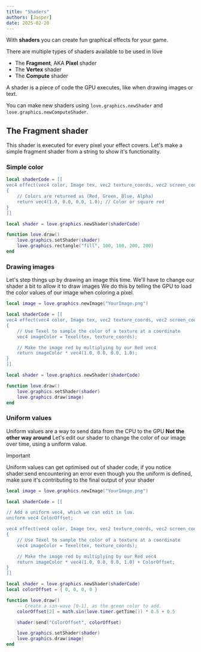```yaml
---
title: "Shaders"
authors: [Jasper]
date: 2025-02-20
---
```


With **shaders** you can create fun graphical effects for your game.

There are multiple types of shaders available to be used in löve
* The **Fragment**, AKA **Pixel** shader
* The **Vertex** shader
* The **Compute** shader

A shader is a piece of code the GPU executes, like when drawing images or text.

You can make new shaders using `love.graphics.newShader` and `love.graphics.newComputeShader`.

## The Fragment shader
This shader is executed for every pixel your effect covers.
Let's make a simple fragment shader from a string to show it's functionality.

### Simple color

```lua
local shaderCode = [[
vec4 effect(vec4 color, Image tex, vec2 texture_coords, vec2 screen_coords)
{
    // Colors are returned as (Red, Green, Blue, Alpha)
    return vec4(1.0, 0.0, 0.0, 1.0); // Color or square red
}
]]

local shader = love.graphics.newShader(shaderCode)

function love.draw()
    love.graphics.setShader(shader)
    love.graphics.rectangle("fill", 100, 100, 200, 200)
end
```

### Drawing images

Let's step things up by drawing an image this time.
We'll have to change our shader a bit to allow it to draw images
We do this by telling the GPU to load the color values of our image when coloring a pixel.

```lua
local image = love.graphics.newImage("YourImage.png")

local shaderCode = [[
vec4 effect(vec4 color, Image tex, vec2 texture_coords, vec2 screen_coords)
{
    // Use Texel to sample the color of a texture at a coordinate
    vec4 imageColor = Texel(tex, texture_coords);

    // Make the image red by multiplying by our Red vec4
    return imageColor * vec4(1.0, 0.0, 0.0, 1.0);
}
]]

local shader = love.graphics.newShader(shaderCode)

function love.draw()
    love.graphics.setShader(shader)
    love.graphics.draw(image)
end
```

### Uniform values

Uniform values are a way to send data from the CPU to the GPU **Not the other way around**
Let's edit our shader to change the color of our image over time, using a uniform value.

> [!IMPORTANT]
> Uniform values can get optimised out of shader code,
> if you notice shader:send encountering an error even though you the uniform is defined,
> make sure it's contributing to the final output of your shader

```lua
local image = love.graphics.newImage("YourImage.png")

local shaderCode = [[

// Add a uniform vec4, which we can edit in lua.
uniform vec4 ColorOffset;

vec4 effect(vec4 color, Image tex, vec2 texture_coords, vec2 screen_coords)
{
    // Use Texel to sample the color of a texture at a coordinate
    vec4 imageColor = Texel(tex, texture_coords);

    // Make the image red by multiplying by our Red vec4
    return imageColor * vec4(1.0, 0.0, 0.0, 1.0) + ColorOffset;
}
]]

local shader = love.graphics.newShader(shaderCode)
local colorOffset = { 0, 0, 0, 0 }

function love.draw()
    -- Create a sin-wave [0-1], as the green color to add.
    colorOffset[2] = math.sin(love.timer.getTime()) * 0.5 + 0.5

    shader:send("ColorOffset", colorOffset)

    love.graphics.setShader(shader)
    love.graphics.draw(image)
end
```